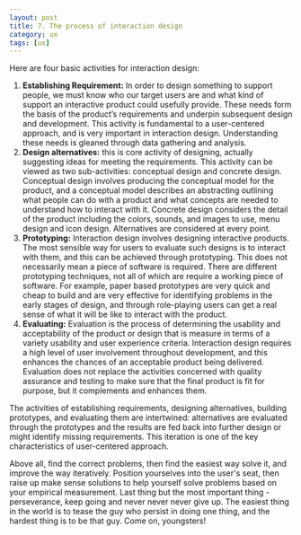 ```yaml
---
layout: post
title: 7. The process of interaction design
category: ux
tags: [ux]
---
```


Here are four basic activities for interaction design:

1. **Establishing Requirement:** In order to design something to support people, we must know who our target users are and what kind of support an interactive product could usefully provide. These needs form the basis of the product’s requirements and underpin subsequent design and development. This activity is fundamental to a user-centered approach, and is very important in interaction design. Understanding these needs is gleaned through data gathering and analysis.
2. **Design alternatives:** this is core activity of designing, actually suggesting ideas for meeting the requirements. This activity can be viewed as two sub-activities: conceptual design and concrete design. Conceptual design involves producing the conceptual model for the product, and a conceptual model describes an abstracting outlining what people can do with a product and what concepts are needed to understand how to interact with it. Concrete design considers the detail of the product including the colors, sounds, and images to use, menu design and icon design. Alternatives are considered at every point.
3. **Prototyping:** Interaction design involves designing interactive products. The most sensible way for users to evaluate such designs is to interact with them, and this can be achieved through prototyping. This does not necessarily mean a piece of software is required. There are different prototyping techniques, not all of which are require a working piece of software. For example, paper based prototypes are very quick and cheap to build and are very effective for identifying problems in the early stages of design, and through role-playing users can get a real sense of what it will be like to interact with the product.
4. **Evaluating:** Evaluation is the process of determining the usability and acceptability of the product or design that is measure in terms of a variety usability and user experience criteria. Interaction design requires a high level of user involvement throughout development, and this enhances the chances of an acceptable product being delivered. Evaluation does not replace the activities concerned with quality assurance and testing to make sure that the final product is fit for purpose, but it complements and enhances them.

The activities of establishing requirements, designing alternatives, building prototypes, and evaluating them are intertwined: alternatives are evaluated through the prototypes and the results are fed back into further design or might identify missing requirements. This iteration is one of the key characteristics of user-centered approach.

Above all, find the correct problems, then find the easiest way solve it, and improve the way iteratively. Position yourselves into the user's seat, then raise up make sense solutions to help yourself solve problems based on your empirical measurement. Last thing but the most important thing - perseverance, keep going and never never never give up. The easiest thing in the world is to tease the guy who persist in doing one thing, and the hardest thing is to be that guy. Come on, youngsters!